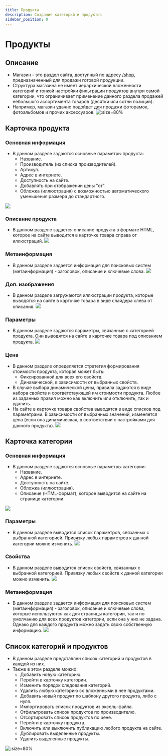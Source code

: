 ```yaml
---
title: Продукты
description: Создание категорий и продуктов
sidebar_position: 0
---
```


# Продукты
## Описание
* Магазин - это раздел сайта, доступный по адресу [/shop](https://demo.pixlpark.ru/shop), предназначенный для продажи готовой продукции.
* Структура магазина не имеет иерархической вложенности категорий и тонкой настройки фильтрации продуктов внутри самой категории, что ограничивает применение данного раздела продажей небольшого ассортимента товаров (десятки или сотни позиций).
* Например, магазин удачно подойдет для продажи фоторамок, фотоальбомов и прочих аксессуаров.
![](../_media/shop/shop.png ':size=80%')

## Карточка продукта
### Основная информация
* В данном разделе задаются основные параметры продукта:
    + Название.
    + Производитель (из списка производителей).
    + Артикул.
    + Адрес в интернете.
    + Доступность на сайте.
    + Добавлять при отображении цены "от".
    + Обложка (иллюстрация) с возможностью автоматического уменьшения размера до стандартного.

![](../_media/shop/product-general.png)

### Описание продукта
* В данном разделе задается описание продукта в формате HTML, которое на сайте выводится в карточке товара справа от иллюстраций.
![](../_media/shop/product-description.png)

### Метаинформация
* В данном разделе задается информация для поисковых систем (метаинформация) - заголовок, описание и ключевые слова.
![](../_media/shop/shop03.png)

### Доп. изображения
* В данном разделе загружаются иллюстрации продукта, которые выводятся на сайте в карточке товара в виде слайдера слева от описания.
![](../_media/shop/product-images.png)

### Параметры
* В данном разделе задаются параметры, связанные с категорией продукта. Они выводятся на сайте в карточке товара под описанием продукта.
![](../_media/shop/shop05.png)

### Цена
* В данном разделе определяется стратегия формирования стоимости продукта, которая может быть:
    + Фиксированной для всех его свойств.
    + Динамической, в зависимости от выбранных свойств.
* В случае выбора динамической цены, правила задаются в виде набора свойств и соответствующей им стоимости продукта. Любое из заданных правил можно как включить или отключить, так и удалить.
* На сайте в карточке товара свойства выводятся в виде списков под параметрами. В зависимости от выбранных значений, изменяется цена (если она динамическая, в соответствии с настройками для данного продукта).
![](../_media/shop/shop06.png)

## Карточка категории
### Основная информация
* В данном разделе задаются основные параметры категории:
    + Название.
    + Адрес в интернете.
    + Доступность на сайте.
    + Обложка (иллюстрация).
    + Описание (HTML-формат), которое выводится на сайте на странице категории.

![](../_media/shop/category-general.png)

### Параметры
* В данном разделе выводится список параметров, связанных с выбранной категорией. Привязку любых параметров к данной категории можно изменить.
![](../_media/shop/shop12.png)

### Свойства
* В данном разделе выводится список свойств, связанных с выбранной категорией.  Привязку любых свойств к данной категории можно изменить.
![](../_media/shop/shop13.png)

### Метаинформация
* В данном разделе задается информация для поисковых систем (метаинформация) - заголовок, описание и ключевые слова, которые используются как для страницы категории, так и по умолчанию для всех продуктов категории, если она у них не задана. Однако для каждого продукта можно задать свою собственную информацию.
![](../_media/shop/shop14.png)

## Список категорий и продуктов
* В данном разделе представлен список категорий и продуктов в каждой из них.
* Также в этом разделе можно:
    + Добавить новую категорию.
    + Перейти в карточку категории.
    + Изменить порядок следования категорий.
    + Удалить любую категорию со вложенными в нее продуктами.
    + Добавить новый продукт по шаблону другого продукта, либо с нуля.
    + Импортировать список продуктов из эксель-файла.
    + Отфильтровать список продуктов по производителю.
    + Отсортировать  список продуктов по цене.
    + Перейти в карточку продукта.
    + Включить или выключить публикацию любого продукта на сайте.
    + Дублировать выделенные продукты.
    + Удалить выделенные продукты.

![](../_media/shop/list.png ':size=80%')